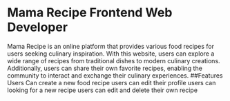 # Mama Recipe Frontend Web Developer
Mama Recipe is an online platform that provides various food recipes for users seeking culinary inspiration. With this website, users can explore a wide range of recipes from traditional dishes to modern culinary creations. Additionally, users can share their own favorite recipes, enabling the community to interact and exchange their culinary experiences.
##Features
Users Can create a new food recipe
users can edit their profile
users can looking for a new recipe
users can edit and delete their own recipe


